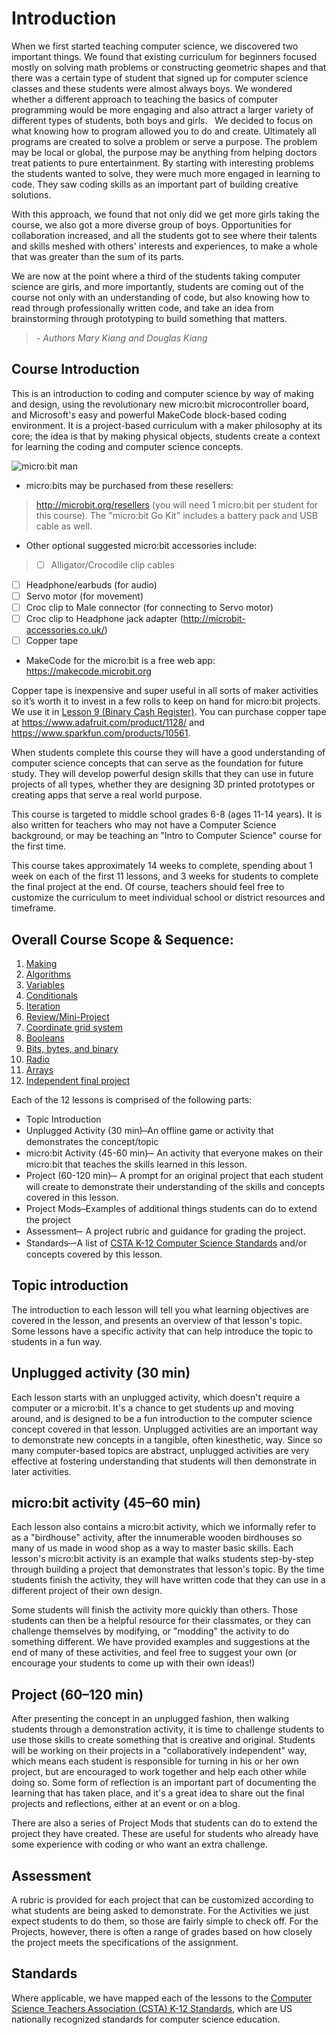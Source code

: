 # Introduction

When we first started teaching computer science, we discovered two important things. We found that existing curriculum for beginners focused mostly on solving math problems or constructing geometric shapes and that there was a certain type of student that signed up for computer science classes and these students were almost always boys. We wondered whether a different approach to teaching the basics of computer programming would be more engaging and also attract a larger variety of different types of students, both boys and girls.
 
We decided to focus on what knowing how to program allowed you to do and create. Ultimately all programs are created to solve a problem or serve a purpose. The problem may be local or global, the purpose may be anything from helping doctors treat patients to pure entertainment. By starting with interesting problems the students wanted to solve, they were much more engaged in learning to code. They saw coding skills as an important part of building creative solutions.

With this approach, we found that not only did we get more girls taking the course, we also got a more diverse group of boys. Opportunities for collaboration increased, and all the students got to see where their talents and skills meshed with others' interests and experiences, to make a whole that was greater than the sum of its parts.

We are now at the point where a third of the students taking computer science are girls, and more importantly, students are coming out of the course not only with an understanding of code, but also knowing how to read through professionally written code, and take an idea from brainstorming through prototyping to build something that matters.

> _- Authors Mary Kiang and Douglas Kiang_

## Course Introduction
This is an introduction to coding and computer science by way of making and design, using the revolutionary new micro:bit microcontroller board, and Microsoft's easy and powerful MakeCode block-based coding environment. It is a project-based curriculum with a maker philosophy at its core; the idea is that by making physical objects, students create a context for learning the coding and computer science concepts. 

![micro:bit man](/static/courses/csintro/microbitman.jpg)

* micro:bits may be purchased from these resellers:

>   http://microbit.org/resellers (you will need 1 micro:bit per student for this course).  The "micro:bit Go Kit" includes a battery pack and USB cable as well.

* Other optional suggested micro:bit accessories include:

> * [ ] Alligator/Crocodile clip cables
  * [ ]	Headphone/earbuds (for audio)
  * [ ] Servo motor (for movement)
  * [ ] Croc clip to Male connector (for connecting to Servo motor)
  * [ ] Croc clip to Headphone jack adapter (http://microbit-accessories.co.uk/)
  * [ ] Copper tape

* MakeCode for the micro:bit is a free web app: https://makecode.microbit.org

Copper tape is inexpensive and super useful in all sorts of maker activities so it’s worth it to invest in a few rolls to keep on hand for micro:bit projects. We use it in [Lesson 9 (Binary Cash Register)](/courses/csintro/binary/project). You can purchase copper tape at https://www.adafruit.com/product/1128/ and https://www.sparkfun.com/products/10561.

When students complete this course they will have a good understanding of computer science concepts that can serve as the foundation for future study. They will develop powerful design skills that they can use in future projects of all types, whether they are designing 3D printed prototypes or creating apps that serve a real world purpose.

This course is targeted to middle school grades 6-8 (ages 11-14 years).  It is also written for teachers who may not have a Computer Science background, or may be teaching an "Intro to Computer Science" course for the first time.

This course takes approximately 14 weeks to complete, spending about 1 week on each of the first 11 lessons, and 3 weeks for students to complete the final project at the end.  Of course, teachers should feel free to customize the curriculum to meet individual school or district resources and timeframe.

## Overall Course Scope & Sequence:

1. [Making](/courses/csintro/making) 
2. [Algorithms](/courses/csintro/algorithms)
3. [Variables](/courses/csintro/variables)
4. [Conditionals](/courses/csintro/conditionals)
5. [Iteration](/courses/csintro/iteration)
6. [Review/Mini-Project](courses/csintro/miniproject)
7. [Coordinate grid system](/courses/csintro/coordinates)
8. [Booleans](/courses/csintro/booleans)
9. [Bits, bytes, and binary](/courses/csintro/binary) 
10. [Radio](/courses/csintro/radio)
11. [Arrays](/courses/csintro/arrays)
12. [Independent final project](/courses/csintro/finalproject)

Each of the 12 lessons is comprised of the following parts:

* Topic Introduction
* Unplugged Activity (30 min) ̶  An offline game or activity that demonstrates the concept/topic
* micro:bit Activity (45-60 min) ̶- An activity that everyone makes on their micro:bit that teaches the skills learned in this lesson.
* Project (60-120 min) ̶- A prompt for an original project that each student will create to demonstrate their understanding of the skills and concepts covered in this lesson.
* Project Mods ̶  Examples of additional things students can do to extend the project
* Assessment ̶- A project rubric and guidance for grading the project.
* Standards ̶ -A list of [CSTA K-12 Computer Science Standards](https://www.csteachers.org/?page=CSTA_Standards) and/or concepts covered by this lesson.

## Topic introduction

The introduction to each lesson will tell you what learning objectives are covered in the lesson, and presents an overview of that lesson's topic. Some lessons have a specific activity that can help introduce the topic to students in a fun way.

## Unplugged activity (30 min)
Each lesson starts with an unplugged activity, which doesn't require a computer or a micro:bit. It's a chance to get students up and moving around, and is designed to be a fun introduction to the computer science concept covered in that lesson. Unplugged activities are an important way to demonstrate new concepts in a tangible, often kinesthetic, way. Since so many computer-based topics are abstract, unplugged activities are very effective at fostering understanding that students will then demonstrate in later activities.

## micro:bit activity (45–60 min)
Each lesson also contains a micro:bit activity, which we informally refer to as a "birdhouse" activity, after the innumerable wooden birdhouses so many of us made in wood shop as a way to master basic skills. Each lesson's micro:bit activity is an example that walks students step-by-step through building a project that demonstrates that lesson's topic. By the time students finish the activity, they will have written code that they can use in a different project of their own design.

Some students will finish the activity more quickly than others. Those students can then be a helpful resource for their classmates, or they can challenge themselves by modifying, or "modding" the activity to do something different. We have provided examples and suggestions at the end of many of these activities, and feel free to suggest your own (or encourage your students to come up with their own ideas!)

## Project (60–120 min)
After presenting the concept in an unplugged fashion, then walking students through a demonstration activity, it is time to challenge students to use those skills to create something that is creative and original. Students will be working on their projects in a "collaboratively independent" way, which means each student is responsible for turning in his or her own project, but are encouraged to work together and help each other while doing so. Some form of reflection is an important part of documenting the learning that has taken place, and it's a great idea to share out the final projects and reflections, either at an event or on a blog.

There are also a series of Project Mods that students can do to extend the project they have created. These are useful for students who already have some experience with coding or who want an extra challenge.

## Assessment
A rubric is provided for each project that can be customized according to what students are being asked to demonstrate. For the Activities we just expect students to do them, so those are fairly simple to check off. For the Projects, however, there is often a range of grades based on how closely the project meets the specifications of the assignment.

## Standards
Where applicable, we have mapped each of the lessons to the [Computer Science Teachers Association (CSTA) K-12 Standards](https://www.csteachers.org/?page=CSTA_Standards), which are US nationally recognized standards for computer science education.

